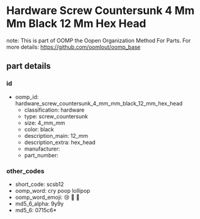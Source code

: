 # Hardware Screw Countersunk 4 Mm Mm Black 12 Mm Hex Head  

note: This is part of OOMP the Oopen Organization Method For Parts. For more details: https://github.com/oomlout/oomp_base

##  part details





### id
* oomp_id: hardware_screw_countersunk_4_mm_mm_black_12_mm_hex_head
  * classification: hardware
  * type: screw_countersunk
  * size: 4_mm_mm
  * color: black
  * description_main: 12_mm
  * description_extra: hex_head
  * manufacturer: 
  * part_number: 

### other_codes
* short_code: scsb12
* oomp_word: cry poop lollipop
* oomp_word_emoji: :cry: :poop: :lollipop:
* md5_6_alpha: 9y9y
* md5_6: 0715c6* 